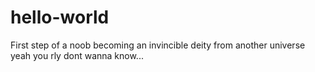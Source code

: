 # hello-world
First step of a noob becoming an invincible deity from another universe
yeah you rly dont wanna know...
